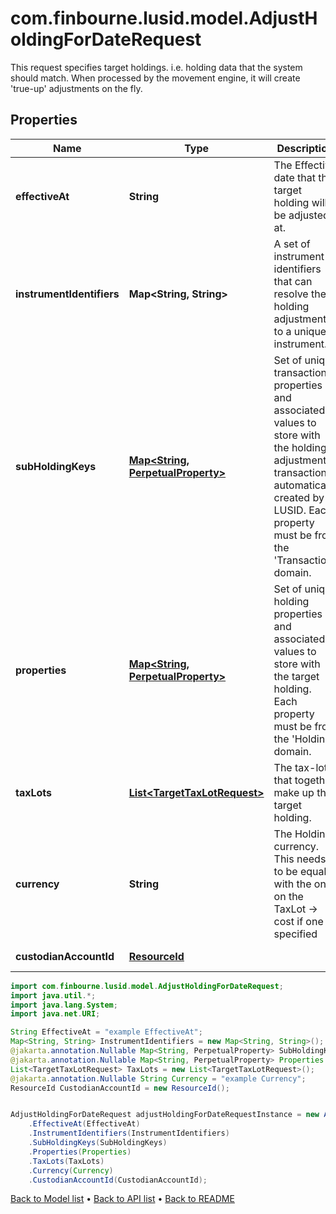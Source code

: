 # com.finbourne.lusid.model.AdjustHoldingForDateRequest
This request specifies target holdings. i.e. holding data that the  system should match. When processed by the movement  engine, it will create 'true-up' adjustments on the fly.

## Properties

Name | Type | Description | Notes
------------ | ------------- | ------------- | -------------
**effectiveAt** | **String** | The Effective date that the target holding will be adjusted at. | [default to String]
**instrumentIdentifiers** | **Map&lt;String, String&gt;** | A set of instrument identifiers that can resolve the holding adjustment to a unique instrument. | [default to Map<String, String>]
**subHoldingKeys** | [**Map&lt;String, PerpetualProperty&gt;**](PerpetualProperty.md) | Set of unique transaction properties and associated values to store with the holding adjustment transaction automatically created by LUSID. Each property must be from the &#39;Transaction&#39; domain. | [optional] [default to Map<String, PerpetualProperty>]
**properties** | [**Map&lt;String, PerpetualProperty&gt;**](PerpetualProperty.md) | Set of unique holding properties and associated values to store with the target holding. Each property must be from the &#39;Holding&#39; domain. | [optional] [default to Map<String, PerpetualProperty>]
**taxLots** | [**List&lt;TargetTaxLotRequest&gt;**](TargetTaxLotRequest.md) | The tax-lots that together make up the target holding. | [default to List<TargetTaxLotRequest>]
**currency** | **String** | The Holding currency. This needs to be equal with the one on the TaxLot -&gt; cost if one is specified | [optional] [default to String]
**custodianAccountId** | [**ResourceId**](ResourceId.md) |  | [optional] [default to ResourceId]

```java
import com.finbourne.lusid.model.AdjustHoldingForDateRequest;
import java.util.*;
import java.lang.System;
import java.net.URI;

String EffectiveAt = "example EffectiveAt";
Map<String, String> InstrumentIdentifiers = new Map<String, String>();
@jakarta.annotation.Nullable Map<String, PerpetualProperty> SubHoldingKeys = new Map<String, PerpetualProperty>();
@jakarta.annotation.Nullable Map<String, PerpetualProperty> Properties = new Map<String, PerpetualProperty>();
List<TargetTaxLotRequest> TaxLots = new List<TargetTaxLotRequest>();
@jakarta.annotation.Nullable String Currency = "example Currency";
ResourceId CustodianAccountId = new ResourceId();


AdjustHoldingForDateRequest adjustHoldingForDateRequestInstance = new AdjustHoldingForDateRequest()
    .EffectiveAt(EffectiveAt)
    .InstrumentIdentifiers(InstrumentIdentifiers)
    .SubHoldingKeys(SubHoldingKeys)
    .Properties(Properties)
    .TaxLots(TaxLots)
    .Currency(Currency)
    .CustodianAccountId(CustodianAccountId);
```


[Back to Model list](../README.md#documentation-for-models) &#8226; [Back to API list](../README.md#documentation-for-api-endpoints) &#8226; [Back to README](../README.md)
